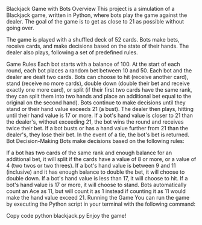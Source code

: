 Blackjack Game with Bots
Overview
This project is a simulation of a Blackjack game, written in Python, where bots play the game against the dealer. The goal of the game is to get as close to 21 as possible without going over.

The game is played with a shuffled deck of 52 cards. Bots make bets, receive cards, and make decisions based on the state of their hands. The dealer also plays, following a set of predefined rules.

Game Rules
Each bot starts with a balance of 100.
At the start of each round, each bot places a random bet between 10 and 50.
Each bot and the dealer are dealt two cards.
Bots can choose to hit (receive another card), stand (receive no more cards), double down (double their bet and receive exactly one more card), or split (if their first two cards have the same rank, they can split them into two hands and place an additional bet equal to the original on the second hand).
Bots continue to make decisions until they stand or their hand value exceeds 21 (a bust).
The dealer then plays, hitting until their hand value is 17 or more.
If a bot's hand value is closer to 21 than the dealer's, without exceeding 21, the bot wins the round and receives twice their bet. If a bot busts or has a hand value further from 21 than the dealer's, they lose their bet. In the event of a tie, the bot's bet is returned.
Bot Decision-Making
Bots make decisions based on the following rules:

If a bot has two cards of the same rank and enough balance for an additional bet, it will split if the cards have a value of 8 or more, or a value of 4 (two twos or two threes).
If a bot's hand value is between 9 and 11 (inclusive) and it has enough balance to double the bet, it will choose to double down.
If a bot's hand value is less than 17, it will choose to hit.
If a bot's hand value is 17 or more, it will choose to stand.
Bots automatically count an Ace as 11, but will count it as 1 instead if counting it as 11 would make the hand value exceed 21.
Running the Game
You can run the game by executing the Python script in your terminal with the following command:

Copy code
python blackjack.py
Enjoy the game!
